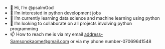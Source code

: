 - 👋 Hi, I’m @psalmGod
- 👀 I’m interested in python development jobs
- 🌱 I’m currently learning data science and machine learning using python
- 💞️ I’m looking to collaborate on all projects involving python programming
- 📫 How to reach me is via my email address-Samsonokaome@gmail.com or via my phone number-07069641548

<!---
psalmGod/psalmGod is a ✨ special ✨ repository because its `README.md` (this file) appears on your GitHub profile.
You can click the Preview link to take a look at your changes.
--->
